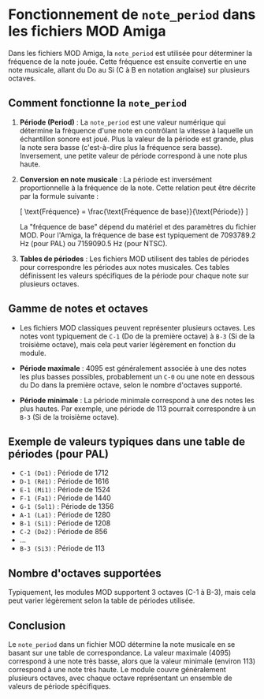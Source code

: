 # Fonctionnement de `note_period` dans les fichiers MOD Amiga

Dans les fichiers MOD Amiga, la `note_period` est utilisée pour déterminer la fréquence de la note jouée. Cette fréquence est ensuite convertie en une note musicale, allant du Do au Si (C à B en notation anglaise) sur plusieurs octaves.

## Comment fonctionne la `note_period`

1. **Période (Period)** : La `note_period` est une valeur numérique qui détermine la fréquence d'une note en contrôlant la vitesse à laquelle un échantillon sonore est joué. Plus la valeur de la période est grande, plus la note sera basse (c'est-à-dire plus la fréquence sera basse). Inversement, une petite valeur de période correspond à une note plus haute.

2. **Conversion en note musicale** : La période est inversément proportionnelle à la fréquence de la note. Cette relation peut être décrite par la formule suivante :

   \[
   \text{Fréquence} = \frac{\text{Fréquence de base}}{\text{Période}}
   \]

   La "fréquence de base" dépend du matériel et des paramètres du fichier MOD. Pour l'Amiga, la fréquence de base est typiquement de 7093789.2 Hz (pour PAL) ou 7159090.5 Hz (pour NTSC).

3. **Tables de périodes** : Les fichiers MOD utilisent des tables de périodes pour correspondre les périodes aux notes musicales. Ces tables définissent les valeurs spécifiques de la période pour chaque note sur plusieurs octaves.

## Gamme de notes et octaves

- Les fichiers MOD classiques peuvent représenter plusieurs octaves. Les notes vont typiquement de `C-1` (Do de la première octave) à `B-3` (Si de la troisième octave), mais cela peut varier légèrement en fonction du module.

- **Période maximale** : 4095 est généralement associée à une des notes les plus basses possibles, probablement un `C-0` ou une note en dessous du Do dans la première octave, selon le nombre d'octaves supporté.

- **Période minimale** : La période minimale correspond à une des notes les plus hautes. Par exemple, une période de 113 pourrait correspondre à un `B-3` (Si de la troisième octave).

## Exemple de valeurs typiques dans une table de périodes (pour PAL)

- `C-1 (Do1)` : Période de 1712
- `D-1 (Ré1)` : Période de 1616
- `E-1 (Mi1)` : Période de 1524
- `F-1 (Fa1)` : Période de 1440
- `G-1 (Sol1)` : Période de 1356
- `A-1 (La1)` : Période de 1280
- `B-1 (Si1)` : Période de 1208
- `C-2 (Do2)` : Période de 856
- ...
- `B-3 (Si3)` : Période de 113

## Nombre d'octaves supportées

Typiquement, les modules MOD supportent 3 octaves (C-1 à B-3), mais cela peut varier légèrement selon la table de périodes utilisée.

## Conclusion

Le `note_period` dans un fichier MOD détermine la note musicale en se basant sur une table de correspondance. La valeur maximale (4095) correspond à une note très basse, alors que la valeur minimale (environ 113) correspond à une note très haute. Le module couvre généralement plusieurs octaves, avec chaque octave représentant un ensemble de valeurs de période spécifiques.

